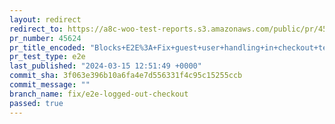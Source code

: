 ```yaml
---
layout: redirect
redirect_to: https://a8c-woo-test-reports.s3.amazonaws.com/public/pr/45624/e2e/index.html
pr_number: 45624
pr_title_encoded: "Blocks+E2E%3A+Fix+guest+user+handling+in+checkout+tests"
pr_test_type: e2e
last_published: "2024-03-15 12:51:49 +0000"
commit_sha: 3f063e396b10a6fa4e7d556331f4c95c15255ccb
commit_message: ""
branch_name: fix/e2e-logged-out-checkout
passed: true
---
```

